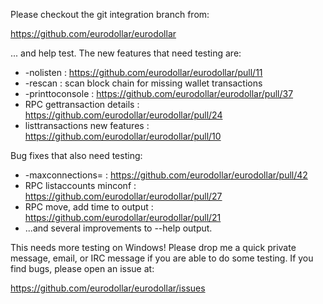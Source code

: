 Please checkout the git integration branch from:

https://github.com/eurodollar/eurodollar

... and help test.  The new features that need testing are:

* -nolisten : https://github.com/eurodollar/eurodollar/pull/11
* -rescan : scan block chain for missing wallet transactions
* -printtoconsole : https://github.com/eurodollar/eurodollar/pull/37
* RPC gettransaction details : https://github.com/eurodollar/eurodollar/pull/24
* listtransactions new features : https://github.com/eurodollar/eurodollar/pull/10

Bug fixes that also need testing:

* -maxconnections= : https://github.com/eurodollar/eurodollar/pull/42
* RPC listaccounts minconf : https://github.com/eurodollar/eurodollar/pull/27
* RPC move, add time to output : https://github.com/eurodollar/eurodollar/pull/21
* ...and several improvements to --help output.

This needs more testing on Windows!  Please drop me a quick private message, email, or IRC message if you are able to do some testing.  If you find bugs, please open an issue at:

https://github.com/eurodollar/eurodollar/issues
